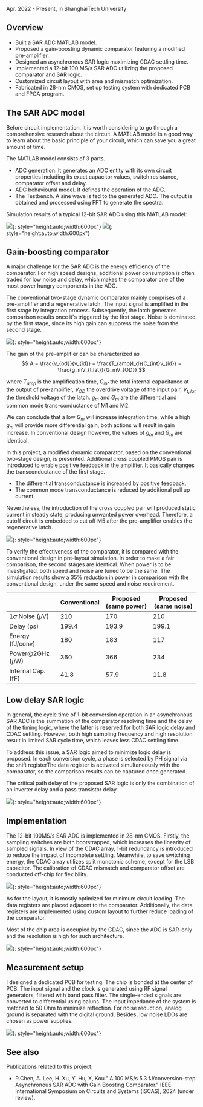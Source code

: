 Apr. 2022 - Present, in ShanghaiTech University

## Overview
* Built a SAR ADC MATLAB model.
* Proposed a gain-boosting dynamic comparator featuring a modified pre-amplifier.
* Designed an asynchronous SAR logic maximizing CDAC settling time.
* Implemented a 12-bit 100 MS/s SAR ADC utilizing the proposed comparator and SAR logic.
* Customized circuit layout with area and mismatch optimization.
* Fabricated in 28-nm CMOS, set up testing system with dedicated PCB and FPGA program.

## The SAR ADC model
Before circuit implementation, it is worth considering to go through a comprehensive research about the circuit. A MATLAB model is a good way to learn about the basic principle of your circuit, which can save you a great amount of time.

The MATLAB model consists of 3 parts. 

* ADC generation. It generates an ADC entity with its own circuit properties including its exact capacitor values, switch resistance, comparator offset and delay.
* ADC behavioural model. It defines the operation of the ADC.
* The Testbench. A sine wave is fed to the generated ADC. The output is obtained and processed using FFT to generate the spectra.

Simulation results of a typical 12-bit SAR ADC using this MATLAB model:

![](./img/matlab_spec.png){: style="height:auto;width:600px"}
![](./img/matlab_inldnl.png){: style="height:auto;width:600px"}

## Gain-boosting comparator

A major challenge for the SAR ADC is the energy efficiency of the comparator. For high speed designs, additional power consumption is often traded for low noise and delay, which makes the comparator one of the most power hungry components in the ADC. 

The conventional two-stage dynamic comparator mainly comprises of a pre-amplifier and a regenerative latch. The input signal is amplified in the first stage by integration process. Subsequently, the latch generates
comparison results once it's triggered by the first stage. Noise is dominated by the first stage, since its high gain can suppress the noise from the second stage.

![](./img/comp_conv.PNG){: style="height:auto;width:600px"}

The gain of the pre-amplifier can be characterized as
$$
A = \frac{v_{od}}{v_{id}} = \frac{T_{amp}I_d}{C_{int}v_{id}} = \frac{g_mV_{t,lat}}{G_mV_{OD}}
$$

where $T_{amp}$ is the amplification time, $C_{int}$ the total internal capacitance at the output of pre-amplifier, $V_{OD}$ the overdrive voltage of the input pair, $V_{t,lat}$ the threshold voltage of the latch. $g_m$ and $G_m$ are the differential and common mode trans-conductance of M1 and M2. 
	
We can conclude that a low $G_m$ will increase integration time, while a high $g_m$ will provide more differential gain, both actions will result in gain increase. In conventional design however, the values of $g_m$ and $G_m$ are identical.

In this project, a modified dynamic comparator, based on the conventional two-stage design, is presented. Additional cross coupled PMOS pair is introduced to enable positive feedback in the amplifier. It basically changes the transconductance of the first stage.

* The differential transconductance is increased by positive feedback.
* The common mode transconductance is reduced by additional pull up current.

Nevertheless, the introduction of the cross coupled pair will produced static current in steady state, producing unwanted power overhead. Therefore, a cutoff circuit is embedded to cut off M5 after the pre-amplifier
enables the regenerative latch.

![](./img/comp_gb.PNG){: style="height:auto;width:600px"}

To verify the effectiveness of the comparator, it is compared with the conventional design in pre-layout simulation. In order to make a fair comparison, the second stages are identical. When power is to be investigated, both speed and noise are tuned to be the same. The simulation results show a 35% reduction in power in comparison with the conventional design, under the same speed and noise requirement.

|     | Conventional  | Proposed (same power) | Proposed (same noise) |
| ---- | ---- | ---- | ---- |
|1𝜎 Noise (𝜇V) | 210 | 170 | 210 |
|Delay (ps) | 199.4 | 193.9 | 199.1 |
|Energy (fJ/conv) | 180 |183| 117 |
|Power@2GHz (𝜇W) | 360 | 366 | 234 |
|Internal Cap. (fF) | 41.8 | 57.9 | 11.8 |

## Low delay SAR logic
In general, the cycle time of 1-bit conversion operation in an asynchronous SAR ADC is the summation of the comparator resolving time and the delay of the timing logic, where the
latter is reserved for both SAR logic delay and CDAC settling. However, both high sampling frequency and high resolution result in limited SAR cycle time, which leaves less CDAC
settling time.

To address this issue, a SAR logic aimed to minimize logic delay is proposed. In each conversion cycle, a phase is selected by PH signal via the shift registerThe data register is activated simultaneously with the comparator, so the comparison results can be captured once generated. 

The critical path delay of the proposed SAR logic is only the combination of an inverter delay and a pass transistor delay.

![](./img/logic.PNG){: style="height:auto;width:600px"}

## Implementation
The 12-bit 100MS/s SAR ADC is implemented in 28-nm CMOS. Firstly, the sampling switches are both bootstrapped, which increases the
linearity of sampled signals. In view of the CDAC array, 1-bit redundancy is introduced to reduce the impact of incomplete
settling. Meanwhile, to save switching energy, the CDAC array utilizes split monotonic scheme, except for the LSB capacitor. 
The calibration of CDAC mismatch and comparator offset are conducted off-chip for flexibility.

![](./img/sch.PNG){: style="height:auto;width:600px"}

As for the layout, it is mostly optimized for minimum circuit loading. The data registers are placed adjacent to the comparator. Additionally, the
data registers are implemented using custom layout to further reduce loading of the comparator.

Most of the chip area is occupied by the CDAC, since the ADC is SAR-only and the resolution is high for such architecture.

![](./img/layout.PNG){: style="height:auto;width:600px"}

## Measurement setup

I designed a dedicated PCB for testing. The chip is bonded at the center of PCB. The input signal and the clock is generated using RF signal generators, filtered with band pass filter. The single-ended signals are converted to differential using baluns. The input impedance of the system is matched to 50 Ohm to minimize reflection. For noise reduction, analog ground is separated with the digital ground. Besides, low noise LDOs are chosen as power supplies.

![](./img/pcb.PNG){: style="height:auto;width:600px"}

## See also

Publications related to this project\:

* R.Chen, A. Lee, H. Xu, Y. Hu, X, Kou." A 100 MS/s 5.3 fJ/conversion-step Asynchronous SAR ADC with Gain Boosting
Comparator." IEEE International Symposium on Circuits and Systems (ISCAS), 2024 (under review).

